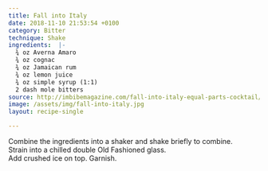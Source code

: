 ```yaml
---
title: Fall into Italy
date: 2018-11-10 21:53:54 +0100
category: Bitter
technique: Shake
ingredients:  |-
  ¾ oz Averna Amaro
  ¾ oz cognac
  ¾ oz Jamaican rum
  ¾ oz lemon juice
  ¾ oz simple syrup (1:1)
  2 dash mole bitters
source: http://imbibemagazine.com/fall-into-italy-equal-parts-cocktail/
image: /assets/img/fall-into-italy.jpg
layout: recipe-single

---
```

Combine the ingredients into a shaker and shake briefly to combine.  
Strain into a chilled double Old Fashioned glass.  
Add crushed ice on top. Garnish.

